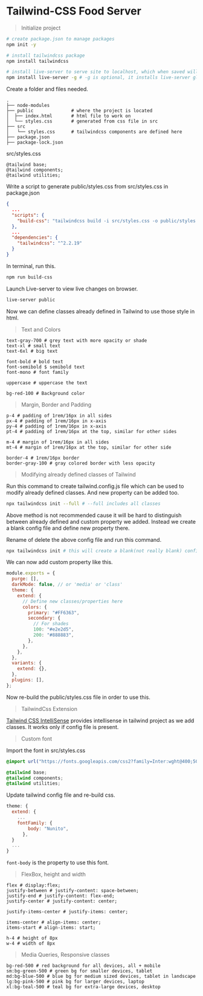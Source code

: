 # Tailwind-CSS Food Server

> Initialize project

```bash
# create package.json to manage packages
npm init -y

# install tailwindcss package
npm install tailwindcss

# install live-server to serve site to localhost, which when saved will refresh
npm install live-server -g # -g is optional, it installs live-server globally on the machine
```

Create a folder and files needed.

```
.
├── node-modules
├── public              # where the project is located
│  ├── index.html       # html file to work on
│  └── styles.css       # generated from css file in src
├── src
│   └── styles.css      # tailwindcss components are defined here
├── package.json
├── package-lock.json
```

src/styles.css

```
@tailwind base;
@tailwind components;
@tailwind utilities;
```

Write a script to generate public/styles.css from src/styles.css in package.json

```json
{
  ...
  "scripts": {
    "build-css": "tailwindcss build -i src/styles.css -o public/styles.css"
  },
  ...
  "dependencies": {
    "tailwindcss": "^2.2.19"
  }
}
```

In terminal, run this.

```bash
npm run build-css
```

Launch Live-server to view live changes on browser.

```bash
live-server public
```

Now we can define classes already defined in Tailwind to use those style in html.

> Text and Colors

```
text-gray-700 # grey text with more opacity or shade
text-xl # small text
text-6xl # big text

font-bold # bold text
font-semibold $ semibold text
font-mono # font family

uppercase # uppercase the text

bg-red-100 # Background color
```

> Margin, Border and Padding

```
p-4 # padding of 1rem/16px in all sides
px-4 # padding of 1rem/16px in x-axis
py-4 # padding of 1rem/16px in x-axis
pt-4 # padding of 1rem/16px at the top, similar for other sides

m-4 # margin of 1rem/16px in all sides
mt-4 # margin of 1rem/16px at the top, similar for other side

border-4 # 1rem/16px border
border-gray-100 # gray colored border with less opacity
```

> Modifying already defined classes of Tailwind

Run this command to create tailwind.config.js file which can be used to modify already defined classes. And new property can be added too.

```bash
npx tailwindcss init --full # --full includes all classes
```

Above method is not recommended cause it will be hard to distinguish between already defined and custom property we added. Instead we create a blank config file and define new property there.

Rename of delete the above config file and run this command.

```bash
npx tailwindcss init # this will create a blank(not really blank) config file
```

We can now add custom property like this.

```js
module.exports = {
  purge: [],
  darkMode: false, // or 'media' or 'class'
  theme: {
    extend: {
      // Define new classes/properties here
      colors: {
        primary: "#FF6363",
        secondary: {
          // For shades
          100: "#e2e2d5",
          200: "#888883",
        },
      },
    },
  },
  variants: {
    extend: {},
  },
  plugins: [],
};
```

Now re-build the public/styles.css file in order to use this.

> TailwindCss Extension

[Tailwind CSS IntelliSense](https://marketplace.visualstudio.com/items?itemName=bradlc.vscode-tailwindcss) provides intellisense in tailwind project as we add classes. It works only if config file is present.

> Custom font

Import the font in src/styles.css

```css
@import url("https://fonts.googleapis.com/css2?family=Inter:wght@400;500;600&family=Nunito:ital,wght@0,200;0,300;0,400;0,600;0,700;0,800;0,900;1,200;1,300;1,400;1,600;1,700;1,800;1,900&display=swap");

@tailwind base;
@tailwind components;
@tailwind utilities;
```

Update tailwind config file and re-build css.

```js
theme: {
  extend: {
    ...
    fontFamily: {
        body: "Nunito",
      },
  }
  ...
}
```

`font-body` is the property to use this font.

> FlexBox, height and width

```
flex # display:flex;
justify-between # justify-content: space-between;
justify-end # justify-content: flex-end;
justify-center # justify-content: center;

justify-items-center # justify-items: center;

items-center # align-items: center;
items-start # align-items: start;

h-4 # height of 8px
w-4 # width of 8px
```

> Media Queries, Responsive classes

```
bg-red-500 # red background for all devices, all + mobile
sm:bg-green-500 # green bg for smaller devices, tablet
md:bg-blue-500 # blue bg for medium sized devices, tablet in landscape
lg:bg-pink-500 # pink bg for larger devices, laptop
xl:bg-teal-500 # teal bg for extra-large devices, desktop
```
